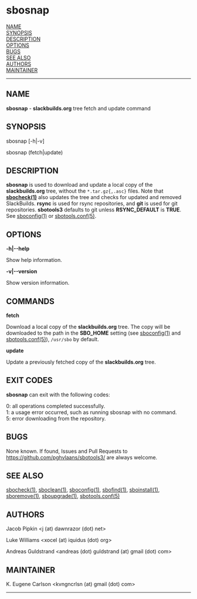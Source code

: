 # sbosnap

[NAME](#name)\
[SYNOPSIS](#synopsis)\
[DESCRIPTION](#description)\
[OPTIONS](#options)\
[BUGS](#bugs)\
[SEE ALSO](#see-also)\
[AUTHORS](#authors)\
[MAINTAINER](#maintainer)

------------------------------------------------------------------------

## NAME

**sbosnap** - **slackbuilds.org** tree fetch and update command

## SYNOPSIS

sbosnap \[-h\|-v\]

sbosnap (fetch\|update)

## DESCRIPTION

**sbosnap** is used to download and update a local copy of the
**slackbuilds.org** tree, without the `*.tar.gz{,.asc}` files. Note that
**[sbocheck(1)](sbocheck.1.md)** also updates the tree and checks for updated and removed
SlackBuilds. **rsync** is used for rsync repositories, and **git** is
used for git repositories. **sbotools3** defaults to git unless
**RSYNC_DEFAULT** is **TRUE**. See [sboconfig(1)](sboconfig.1.md) or
[sbotools.conf(5)](sbotools.conf.5.md).

## OPTIONS

**-h\|\--help**

Show help information.

**-v\|\--version**

Show version information.

## COMMANDS

**fetch**

Download a local copy of the **slackbuilds.org** tree. The copy will be
downloaded to the path in the **SBO_HOME** setting (see [sboconfig(1)](sboconfig.1.md)
and [sbotools.conf(5)](sbotools.conf.5.md)), `/usr/sbo` by default.

**update**

Update a previously fetched copy of the **slackbuilds.org** tree.

## EXIT CODES

**sbosnap** can exit with the following codes:

0: all operations completed successfully.\
1: a usage error occurred, such as running sbosnap with no command.\
5: error downloading from the repository.

## BUGS

None known. If found, Issues and Pull Requests to
<https://github.com/pghvlaans/sbotools3/> are always welcome.

## SEE ALSO

[sbocheck(1)](sbocheck.1.md), [sboclean(1)](sboclean.1.md), [sboconfig(1)](sboconfig.1.md), [sbofind(1)](sbofind.1.md), [sboinstall(1)](sboinstall.1.md),
[sboremove(1)](sboremove.1.md), [sboupgrade(1)](sboupgrade.1.md), [sbotools.conf(5)](sbotools.conf.5.md)

## AUTHORS

Jacob Pipkin \<j (at) dawnrazor (dot) net\>

Luke Williams \<xocel (at) iquidus (dot) org\>

Andreas Guldstrand \<andreas (dot) guldstrand (at) gmail (dot) com\>

## MAINTAINER

K. Eugene Carlson \<kvngncrlsn (at) gmail (dot) com\>

------------------------------------------------------------------------
